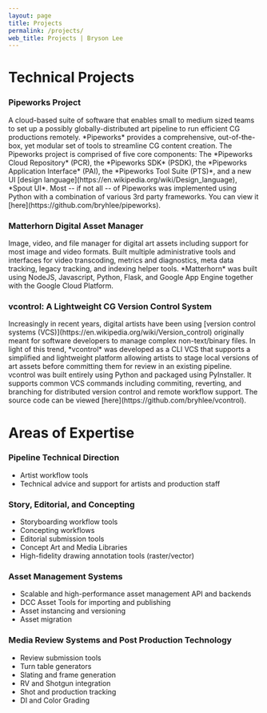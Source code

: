 ```yaml
---
layout: page
title: Projects
permalink: /projects/
web_title: Projects | Bryson Lee
---
```


# Technical Projects

<h3>Pipeworks Project</h3>
A cloud-based suite of software that enables small to medium sized teams to set up a possibly globally-distributed art pipeline to run efficient CG productions remotely. *Pipeworks* provides a comprehensive, out-of-the-box, yet modular set of tools to streamline CG content creation. The Pipeworks project is comprised of five core components: The *Pipeworks Cloud Repository* (PCR), the *Pipeworks SDK* (PSDK), the *Pipeworks Application Interface* (PAI), the *Pipeworks Tool Suite (PTS)*, and a new UI [design language](https://en.wikipedia.org/wiki/Design_language), *Spout UI*. Most -- if not all -- of Pipeworks was implemented using Python with a combination of various 3rd party frameworks. You can view it [here](https://github.com/bryhlee/pipeworks).

<h3>Matterhorn Digital Asset Manager</h3>
Image, video, and file manager for digital art assets including support for most image and video formats. Built multiple administrative tools and interfaces for video transcoding, metrics and diagnostics, meta data tracking, legacy tracking, and indexing helper tools. *Matterhorn* was built using NodeJS, Javascript, Python, Flask, and Google App Engine together with the Google Cloud Platform.

<h3>vcontrol: A Lightweight CG Version Control System</h3>
Increasingly in recent years, digital artists have been using [version control systems (VCS)](https://en.wikipedia.org/wiki/Version_control) originally meant for software developers to manage complex non-text/binary files. In light of this trend, *vcontrol* was developed as a CLI VCS that supports a simplified and lightweight platform allowing artists to stage local versions of art assets before committing  them for review in an existing pipeline. vcontrol was built entirely using Python and packaged using PyInstaller. It supports common VCS commands including commiting, reverting, and branching for distributed version control and remote workflow support. The source code can be viewed [here](https://github.com/bryhlee/vcontrol).


<h1 class="pt-2">Areas of Expertise</h1>

### Pipeline Technical Direction
* Artist workflow tools
* Technical advice and support for artists and production staff

### Story, Editorial, and Concepting
* Storyboarding workflow tools
* Concepting workflows
* Editorial submission tools
* Concept Art and Media Libraries
* High-fidelity drawing annotation tools (raster/vector)

### Asset Management Systems
* Scalable and high-performance asset management API and backends
* DCC Asset Tools for importing and publishing 
* Asset instancing and versioning
* Asset migration

### Media Review Systems and Post Production Technology
* Review submission tools
* Turn table generators
* Slating and frame generation
* RV and Shotgun integration
* Shot and production tracking
* DI and Color Grading